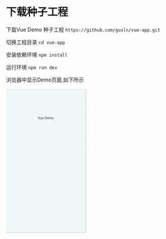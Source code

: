 # 下载种子工程

下载Vue Demo 种子工程
`https://github.com/gusln/vue-app.git`

切换工程目录
`cd vue-app`

安装依赖环境
`npm install`

运行环境
`npm run dev`

浏览器中显示Demo页面,如下所示

![](../assets/vue-demo.jpeg)
